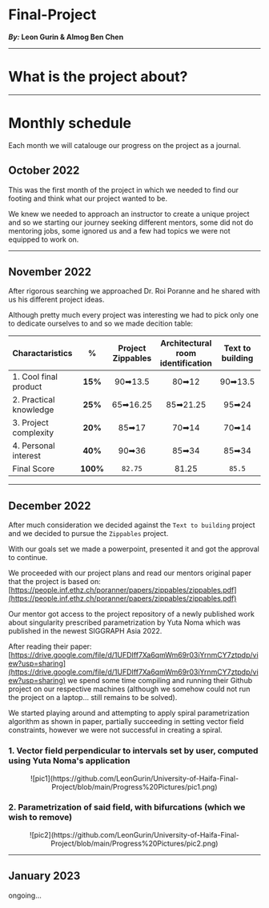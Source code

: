 # Final-Project
**_By:_ Leon Gurin & Almog Ben Chen**

___

# What is the project about?

___
# Monthly schedule
Each month we will catalouge our progress on the project as a journal.

## October 2022

This was the first month of the project in which we needed to find our footing and think what our project wanted to be.

We knew we needed to approach an instructor to create a unique project and so we starting our journey seeking different mentors, some did not do mentoring jobs, some ignored us and a few had topics we were not equipped to work on.

___

## November 2022

After rigorous searching we approached Dr. Roi Poranne and he shared with us his different project ideas.

Although pretty much every project was interesting we had to pick only one to dedicate ourselves to and so we made decition table:

| Charactaristics | % | Project Zippables | Architectural room identification | Text to building | VR - Architecture modeling | VR - Controlling robots | Redirected walking |
 | ------ | :------: | :------: | :------: | :------: | :------: | :------: | :------: | 
 | 1. Cool final product | **15%**  | 90➡13.5 | 80➡12   | 90➡13.5 | 75➡11.25 | 65➡9.75 | 50➡7.5 |  
 | 2. Practical knowledge| **25%**  | 65➡16.25| 85➡21.25| 95➡24   | 70➡22.5  | 70➡17.5 | 70➡17.5|  
 | 3. Project complexity | **20%**  | 85➡17   | 70➡14   | 70➡14   | 75➡15    | 80➡16   | 75➡15  |  
 | 4. Personal interest  | **40%**  | 90➡36   | 85➡34   | 85➡34   | 75➡30    | 80➡32   | 70➡28  |  
 |  Final Score          | **100%** | `82.75`  | 81.25    | `85.5`   | 78.75     | 75.25    | 68      |

___

## December 2022

After much consideration we decided against the `Text to building` project and we decided to pursue the `Zippables` project.

With our goals set we made a powerpoint, presented it and got the approval to continue.

We proceeded with our project plans and read our mentors original paper that the project is based on: [https://people.inf.ethz.ch/poranner/papers/zippables/zippables.pdf](https://people.inf.ethz.ch/poranner/papers/zippables/zippables.pdf)

Our mentor got access to the project repository of a newly published work about singularity prescribed parametrization by Yuta Noma which was published in the newest SIGGRAPH Asia 2022.

After reading their paper: [https://drive.google.com/file/d/1UFDIff7Xa6qmWm69r03iYrnmCY7ztpdp/view?usp=sharing](https://drive.google.com/file/d/1UFDIff7Xa6qmWm69r03iYrnmCY7ztpdp/view?usp=sharing) we spend some time compiling and running their Github project on our respective machines (although we somehow could not run the project on a laptop... still remains to be solved).

We started playing around and attempting to apply spiral parametrization algorithm as shown in paper, partially succeeding in setting vector field constraints, however we were not successful in creating a spiral.

### 1. Vector field perpendicular to intervals set by user, computed using Yuta Noma's application

<p align="center">
    ![pic1](https://github.com/LeonGurin/University-of-Haifa-Final-Project/blob/main/Progress%20Pictures/pic1.png)
</p>

### 2. Parametrization of said field, with bifurcations (which we wish to remove)

<p align="center">
    ![pic2](https://github.com/LeonGurin/University-of-Haifa-Final-Project/blob/main/Progress%20Pictures/pic2.png)
</p>

___

## January 2023

ongoing...
